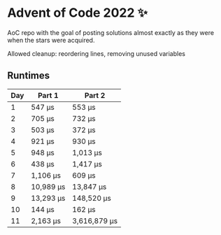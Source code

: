 # Advent of Code 2022 ✨

AoC repo with the goal of posting solutions almost exactly as they were when the stars were acquired.

Allowed cleanup: reordering lines, removing unused variables

## Runtimes
|   Day | Part 1    | Part 2       |
|-------|-----------|--------------|
|     1 | 547 µs    | 553 µs       |
|     2 | 705 µs    | 732 µs       |
|     3 | 503 µs    | 372 µs       |
|     4 | 921 µs    | 930 µs       |
|     5 | 948 µs    | 1,013 µs     |
|     6 | 438 µs    | 1,417 µs     |
|     7 | 1,106 µs  | 609 µs       |
|     8 | 10,989 µs | 13,847 µs    |
|     9 | 13,293 µs | 148,520 µs   |
|    10 | 144 µs    | 162 µs       |
|    11 | 2,163 µs  | 3,616,879 µs |